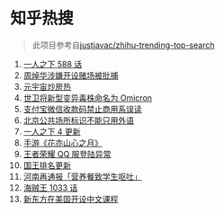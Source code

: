 # 知乎热搜

> 此项目参考自[justjavac/zhihu-trending-top-search](https://github.com/justjavac/zhihu-trending-top-search/blob/main/utils.ts)

<!-- BEGIN -->
  <!-- 最后更新时间:Sat Nov 27 2021 14:09:37 GMT+0000 (Coordinated Universal Time) -->
  1. [一人之下 588 话](https://www.zhihu.com/search?q=一人之下)
1. [周焯华涉嫌开设赌场被批捕](https://www.zhihu.com/search?q=周焯华)
1. [元宇宙炒房热](https://www.zhihu.com/search?q=元宇宙)
1. [世卫将新型变异毒株命名为 Omicron](https://www.zhihu.com/search?q=新型变异毒株)
1. [支付宝微信收款码禁止商用系误读](https://www.zhihu.com/search?q=支付宝微信)
1. [北京公共场所标识不能只用外语](https://www.zhihu.com/search?q=北京公共场所标识)
1. [一人之下 4 更新](https://www.zhihu.com/search?q=一人之下4)
1. [手游《花亦山心之月》](https://www.zhihu.com/search?q=花亦山心之月)
1. [王者荣耀 QQ 服登陆异常](https://www.zhihu.com/search?q=王者荣耀)
1. [国王排名更新](https://www.zhihu.com/search?q=国王排名)
1. [河南再通报「营养餐致学生呕吐」](https://www.zhihu.com/search?q=河南营养餐)
1. [海贼王 1033 话](https://www.zhihu.com/search?q=海贼王)
1. [新东方在美国开设中文课程](https://www.zhihu.com/search?q=新东方)
  <!-- END -->